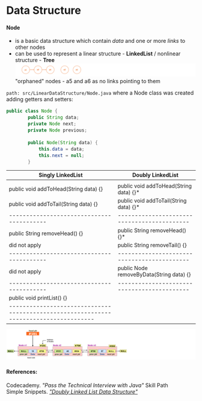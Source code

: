 # Data Structure

#### Node
- is a basic data structure which contain _data_ and one or more _links_ to other nodes
- can be used to represent a linear structure - **LinkedList** / nonlinear structure - **Tree**  
![alt-фото](https://github.com/e-terven/data_structure/blob/8d5cfef41134791fcdde8b48ea43bc5fad27dc51/images/Screenshot%202023-07-22%20at%2017.18.39.png)  
"orphaned" nodes - a5 and a6 as no links pointing to them

` path: src/LinearDataStructure/Node.java ` where a Node class was created adding getters and setters:
```java
public class Node {
        public String data;
        private Node next;
        private Node previous;

        public Node(String data) {
            this.data = data;
            this.next = null;
        }
```

  



|          **Singly LinkedList**          |           **Doubly LinkedList**           |
|-----------------------------------------|-------------------------------------------| 
|                                         |                                           |
|  public void addToHead(String data) {}  |   public void addToHead(String data) {}*  |   
|  public void addToTail(String data) {}  |   public void addToTail(String data) {}*  |
|-----------------------------------------|-------------------------------------------|
|      public String removeHead() {}      |       public String removeHead() {}*      |
|              did not apply              |       public String removeTail() {}       |
|-----------------------------------------|-------------------------------------------| 
|              did not apply              |  public Node removeByData(String data) {} |
|-----------------------------------------|-------------------------------------------|
|                              public void printList() {}                             |
|-------------------------------------------------------------------------------------|

![alt-image](https://github.com/e-terven/data_structure/blob/7ceab5b7d1f72099725caf9d0bbc2b55bc9b365c/images/Screenshot%202023-07-22%20at%2021.04.23.png)  


#### References:  
Codecademy. _"Pass the Technical Interview with Java"_ Skill Path      
Simple Snippets. _["Doubly Linked List Data Structure"](https://simplesnippets.tech/doubly-linked-list-data-structure-all-operations-c-program-to-implement-doubly-linked-list/)_



